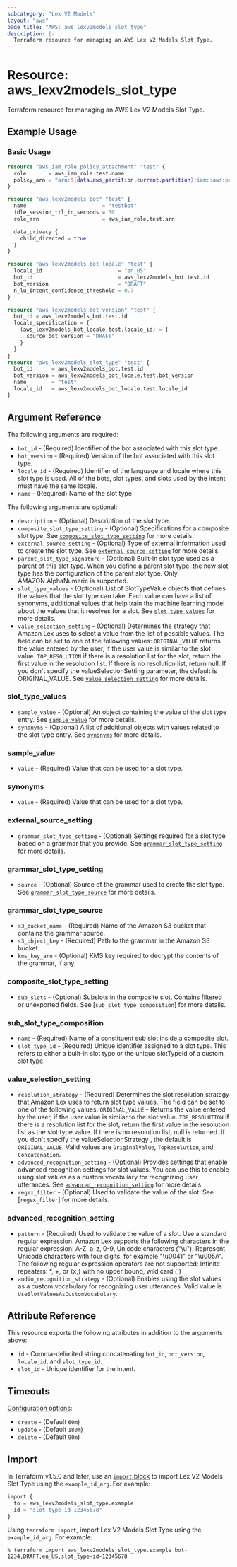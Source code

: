 ```yaml
---
subcategory: "Lex V2 Models"
layout: "aws"
page_title: "AWS: aws_lexv2models_slot_type"
description: |-
  Terraform resource for managing an AWS Lex V2 Models Slot Type.
---
```


# Resource: aws_lexv2models_slot_type

Terraform resource for managing an AWS Lex V2 Models Slot Type.

## Example Usage

### Basic Usage

```terraform
resource "aws_iam_role_policy_attachment" "test" {
  role       = aws_iam_role.test.name
  policy_arn = "arn:${data.aws_partition.current.partition}:iam::aws:policy/AmazonLexFullAccess"
}

resource "aws_lexv2models_bot" "test" {
  name                        = "testbot"
  idle_session_ttl_in_seconds = 60
  role_arn                    = aws_iam_role.test.arn

  data_privacy {
    child_directed = true
  }
}

resource "aws_lexv2models_bot_locale" "test" {
  locale_id                        = "en_US"
  bot_id                           = aws_lexv2models_bot.test.id
  bot_version                      = "DRAFT"
  n_lu_intent_confidence_threshold = 0.7
}

resource "aws_lexv2models_bot_version" "test" {
  bot_id = aws_lexv2models_bot.test.id
  locale_specification = {
    (aws_lexv2models_bot_locale.test.locale_id) = {
      source_bot_version = "DRAFT"
    }
  }
}
resource "aws_lexv2models_slot_type" "test" {
  bot_id      = aws_lexv2models_bot.test.id
  bot_version = aws_lexv2models_bot_locale.test.bot_version
  name        = "test"
  locale_id   = aws_lexv2models_bot_locale.test.locale_id
}
```

## Argument Reference

The following arguments are required:

* `bot_id` - (Required) Identifier of the bot associated with this slot type.
* `bot_version` - (Required) Version of the bot associated with this slot type.
* `locale_id` - (Required) Identifier of the language and locale where this slot type is used. All of the bots, slot types, and slots used by the intent must have the same locale.
* `name` - (Required) Name of the slot type

The following arguments are optional:

* `description` - (Optional) Description of the slot type.
* `composite_slot_type_setting` - (Optional) Specifications for a composite slot type. See [`composite_slot_type_setting`](#composite_slot_type_setting) for more details.
* `external_source_setting` - (Optional) Type of external information used to create the slot type. See [`external_source_setting`](#external_source_setting) for more details.
* `parent_slot_type_signature` - (Optional) Built-in slot type used as a parent of this slot type. When you define a parent slot type, the new slot type has the configuration of the parent slot type. Only AMAZON.AlphaNumeric is supported.
* `slot_type_values` - (Optional) List of SlotTypeValue objects that defines the values that the slot type can take. Each value can have a list of synonyms, additional values that help train the machine learning model about the values that it resolves for a slot. See [`slot_type_values`](#slot_type_values) for more details.
* `value_selection_setting` - (Optional) Determines the strategy that Amazon Lex uses to select a value from the list of possible values. The field can be set to one of the following values: `ORIGINAL_VALUE` returns the value entered by the user, if the user value is similar to the slot value. `TOP_RESOLUTION` if there is a resolution list for the slot, return the first value in the resolution list. If there is no resolution list, return null. If you don't specify the valueSelectionSetting parameter, the default is ORIGINAL_VALUE. See [`value_selection_setting`](#value_selection_setting) for more details.

### slot_type_values

* `sample_value` - (Optional) An object containing the value of the slot type entry.  See [`sample_value`](#sample_value) for more details.
* `synonyms` - (Optional) A list of additional objects with values related to the slot type entry. See [`synonyms`](#synonyms) for more details.

### sample_value

* `value` - (Required) Value that can be used for a slot type.

### synonyms

* `value` - (Required) Value that can be used for a slot type.

### external_source_setting

* `grammar_slot_type_setting` - (Optional) Settings required for a slot type based on a grammar that you provide. See [`grammar_slot_type_setting`](#grammar_slot_type_setting) for more details.

### grammar_slot_type_setting

* `source` - (Optional) Source of the grammar used to create the slot type. See [`grammar_slot_type_source`](#grammar_slot_type_source) for more details.

### grammar_slot_type_source

* `s3_bucket_name` - (Required) Name of the Amazon S3 bucket that contains the grammar source.
* `s3_object_key` - (Required) Path to the grammar in the Amazon S3 bucket.
* `kms_key_arn` - (Optional) KMS key required to decrypt the contents of the grammar, if any.

### composite_slot_type_setting

* `sub_slots` - (Optional) Subslots in the composite slot. Contains filtered or unexported fields. See [`sub_slot_type_composition`] for more details.

### sub_slot_type_composition

* `name` - (Required) Name of a constituent sub slot inside a composite slot.
* `slot_type_id` - (Required) Unique identifier assigned to a slot type. This refers to either a built-in slot type or the unique slotTypeId of a custom slot type.

### value_selection_setting

* `resolution_strategy` - (Required) Determines the slot resolution strategy that Amazon Lex uses to return slot type values. The field can be set to one of the following values: `ORIGINAL_VALUE` - Returns the value entered by the user, if the user value is similar to the slot value. `TOP_RESOLUTION` If there is a resolution list for the slot, return the first value in the resolution list as the slot type value. If there is no resolution list, null is returned. If you don't specify the valueSelectionStrategy , the default is `ORIGINAL_VALUE`. Valid values are `OriginalValue`, `TopResolution`, and `Concatenation`.
* `advanced_recognition_setting` - (Optional) Provides settings that enable advanced recognition settings for slot values. You can use this to enable using slot values as a custom vocabulary for recognizing user utterances. See [`advanced_recognition_setting`](#advanced_recognition_setting) for more details.
* `regex_filter` - (Optional) Used to validate the value of the slot. See [`regex_filter`] for more details.

### advanced_recognition_setting

* `pattern` - (Required) Used to validate the value of a slot. Use a standard regular expression. Amazon Lex supports the following characters in the regular expression: A-Z, a-z, 0-9, Unicode characters ("\⁠u").
Represent Unicode characters with four digits, for example "\⁠u0041" or "\⁠u005A". The following regular expression operators are not supported: Infinite repeaters: *, +, or {x,} with no upper bound, wild card (.)
* `audio_recognition_strategy` - (Optional) Enables using the slot values as a custom vocabulary for recognizing user utterances. Valid value is `UseSlotValuesAsCustomVocabulary`.

## Attribute Reference

This resource exports the following attributes in addition to the arguments above:

* `id` - Comma-delimited string concatenating `bot_id`, `bot_version`, `locale_id`, and `slot_type_id`.
* `slot_id` - Unique identifier for the intent.

## Timeouts

[Configuration options](https://developer.hashicorp.com/terraform/language/resources/syntax#operation-timeouts):

* `create` - (Default `60m`)
* `update` - (Default `180m`)
* `delete` - (Default `90m`)

## Import

In Terraform v1.5.0 and later, use an [`import` block](https://developer.hashicorp.com/terraform/language/import) to import Lex V2 Models Slot Type using the `example_id_arg`. For example:

```terraform
import {
  to = aws_lexv2models_slot_type.example
  id = "slot_type-id-12345678"
}
```

Using `terraform import`, import Lex V2 Models Slot Type using the `example_id_arg`. For example:

```console
% terraform import aws_lexv2models_slot_type.example bot-1234,DRAFT,en_US,slot_type-id-12345678
```

